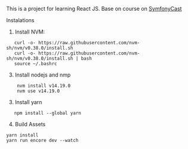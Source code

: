 This is a project for learning React JS.
Base on course on [SymfonyCast](http://knpuniversity.com)

Instalations

1. Install NVM:

```
   curl -o- https://raw.githubusercontent.com/nvm-sh/nvm/v0.38.0/install.sh
   curl -o- https://raw.githubusercontent.com/nvm-sh/nvm/v0.38.0/install.sh | bash
   source ~/.bashrc
```

3. Install nodejs and nmp
```
    nvm install v14.19.0
    nvm use v14.19.0
```

3. Install yarn
```
   npm install --global yarn
```


4. Build Assets

```
yarn install
yarn run encore dev --watch
```



